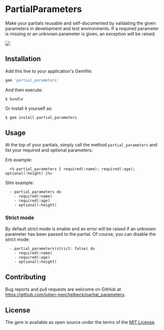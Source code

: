 
# PartialParameters
Make your partials reusable and self-documented by validating the given parameters in development and test environments.
If a required parameter is missing or an unknown parameter is given, an exception will be raised.

![](https://api.travis-ci.org/julien-meichelbeck/partial_parameters.svg?branch=master)

## Installation

Add this line to your application's Gemfile:

```ruby
gem 'partial_parameters'
```

And then execute:

    $ bundle

Or install it yourself as:

    $ gem install partial_parameters

## Usage
At the top of your partials, simply call the method `partial_parameters` and list your required and optional parameters:


Erb example:
```erb
  <% partial_parameters { required(:name); required(:age); optional(:height) }%>
```

Slim example:
```slim
  - partial_parameters do
    - required(:name)
    - required(:age)
    - optional(:height)
```

### Strict mode
By default strict mode is enable and an error will be raised if an unknown parameter has been passed to the partial. Of course, you can disable the strict mode:
```slim
  - partial_parameters(strict: false) do
    - required(:name)
    - required(:age)
    - optional(:height)
```


## Contributing

Bug reports and pull requests are welcome on GitHub at https://github.com/julien-meichelbeck/partial_parameters.


## License

The gem is available as open source under the terms of the [MIT License](http://opensource.org/licenses/MIT).
